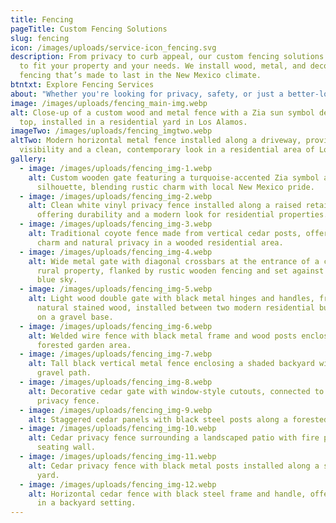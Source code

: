 ```yaml
---
title: Fencing
pageTitle: Custom Fencing Solutions
slug: fencing
icon: /images/uploads/service-icon_fencing.svg
description: From privacy to curb appeal, our custom fencing solutions are built
  to fit your property and your needs. We install wood, metal, and decorative
  fencing that’s made to last in the New Mexico climate.
btntxt: Explore Fencing Services
about: "Whether you're looking for privacy, safety, or just a better-looking yard, we offer fencing that checks all the boxes. At Los Alamos Landscaping & More, we design and install fences that stand up to the elements while complementing the style of your home or business. From classic wood to durable metal or decorative accents, we build fencing with function, beauty, and local conditions in mind. We take care of everything—from planning and permits to clean installation—so you can enjoy peace of mind and a better outdoor space."
image: /images/uploads/fencing_main-img.webp
alt: Close-up of a custom wood and metal fence with a Zia sun symbol detail on
  top, installed in a residential yard in Los Alamos.
imageTwo: /images/uploads/fencing_imgtwo.webp
altTwo: Modern horizontal metal fence installed along a driveway, providing open
  visibility and a clean, contemporary look in a residential area of Los Alamos.
gallery:
  - image: /images/uploads/fencing_img-1.webp
    alt: Custom wooden gate featuring a turquoise-accented Zia symbol and metal deer
      silhouette, blending rustic charm with local New Mexico pride.
  - image: /images/uploads/fencing_img-2.webp
    alt: Clean white vinyl privacy fence installed along a raised retaining wall,
      offering durability and a modern look for residential properties.
  - image: /images/uploads/fencing_img-3.webp
    alt: Traditional coyote fence made from vertical cedar posts, offering rustic
      charm and natural privacy in a wooded residential area.
  - image: /images/uploads/fencing_img-4.webp
    alt: Wide metal gate with diagonal crossbars at the entrance of a commercial or
      rural property, flanked by rustic wooden fencing and set against a clear
      blue sky.
  - image: /images/uploads/fencing_img-5.webp
    alt: Light wood double gate with black metal hinges and handles, framed in
      natural stained wood, installed between two modern residential buildings
      on a gravel base.
  - image: /images/uploads/fencing_img-6.webp
    alt: Welded wire fence with black metal frame and wood posts enclosing a
      forested garden area.
  - image: /images/uploads/fencing_img-7.webp
    alt: Tall black vertical metal fence enclosing a shaded backyard with trees and
      gravel path.
  - image: /images/uploads/fencing_img-8.webp
    alt: Decorative cedar gate with window-style cutouts, connected to a warm-toned
      privacy fence.
  - image: /images/uploads/fencing_img-9.webp
    alt: Staggered cedar panels with black steel posts along a forested backyard.
  - image: /images/uploads/fencing_img-10.webp
    alt: Cedar privacy fence surrounding a landscaped patio with fire pit and block
      seating wall.
  - image: /images/uploads/fencing_img-11.webp
    alt: Cedar privacy fence with black metal posts installed along a sloped, wooded
      yard.
  - image: /images/uploads/fencing_img-12.webp
    alt: Horizontal cedar fence with black steel frame and handle, offering privacy
      in a backyard setting.
---
```

